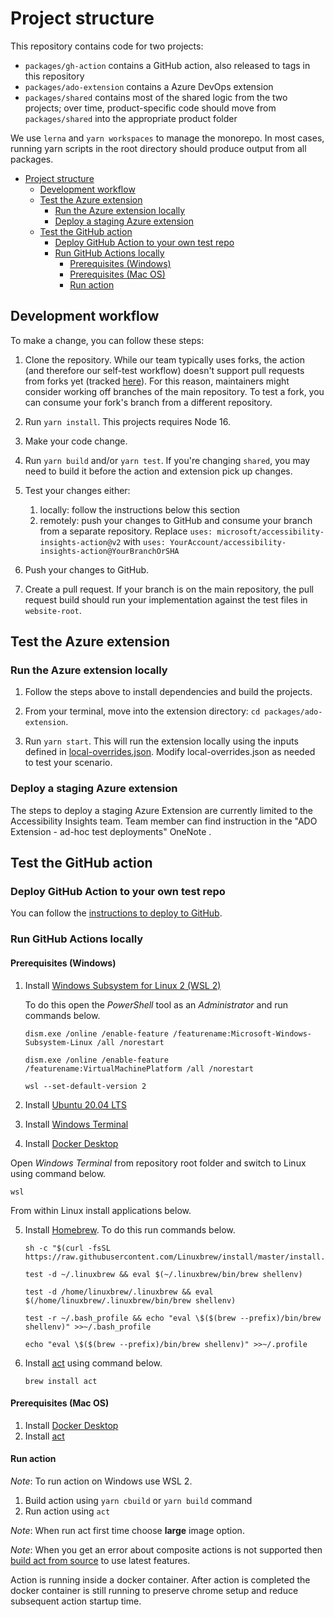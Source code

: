 <!--
Copyright (c) Microsoft Corporation. All rights reserved.
Licensed under the MIT License.
-->

# Project structure

This repository contains code for two projects:

-   `packages/gh-action` contains a GitHub action, also released to tags in this repository
-   `packages/ado-extension` contains a Azure DevOps extension
-   `packages/shared` contains most of the shared logic from the two projects; over time, product-specific code should move from `packages/shared` into the appropriate product folder

We use `lerna` and `yarn workspaces` to manage the monorepo. In most cases, running yarn scripts in the root directory should produce output from all packages.

- [Project structure](#project-structure)
  - [Development workflow](#development-workflow)
  - [Test the Azure extension](#test-the-azure-extension)
    - [Run the Azure extension locally](#run-the-azure-extension-locally)
    - [Deploy a staging Azure extension](#deploy-a-staging-azure-extension)
  - [Test the GitHub action](#test-the-github-action)
    - [Deploy GitHub Action to your own test repo](#deploy-github-action-to-your-own-test-repo)
    - [Run GitHub Actions locally](#run-github-actions-locally)
      - [Prerequisites (Windows)](#prerequisites-windows)
      - [Prerequisites (Mac OS)](#prerequisites-mac-os)
      - [Run action](#run-action)

## Development workflow

To make a change, you can follow these steps:

1. Clone the repository. While our team typically uses forks, the action (and therefore our self-test workflow) doesn't support pull requests from forks yet (tracked [here](https://github.com/microsoft/accessibility-insights-action/issues/629)). For this reason, maintainers might consider working off branches of the main repository. To test a fork, you can consume your fork's branch from a different repository.

2. Run `yarn install`. This projects requires Node 16.

3. Make your code change.

4. Run `yarn build` and/or `yarn test`. If you're changing `shared`, you may need to build it before the action and extension pick up changes.

5. Test your changes either:

    1. locally: follow the instructions below this section
    2. remotely: push your changes to GitHub and consume your branch from a separate repository. Replace `uses: microsoft/accessibility-insights-action@v2` with `uses: YourAccount/accessibility-insights-action@YourBranchOrSHA`

6. Push your changes to GitHub.

7. Create a pull request. If your branch is on the main repository, the pull request build should run your implementation against the test files in `website-root`.

## Test the Azure extension

### Run the Azure extension locally

1. Follow the steps above to install dependencies and build the projects.

2. From your terminal, move into the extension directory: `cd packages/ado-extension`.

3. Run `yarn start`. This will run the extension locally using the inputs defined in [local-overrides.json](../packages/ado-extension/scripts/local-overrides.json). Modify local-overrides.json as needed to test your scenario.

### Deploy a staging Azure extension

The steps to deploy a staging Azure Extension are currently limited to the Accessibility Insights team. Team member can find instruction in the "ADO Extension - ad-hoc test deployments" OneNote .

## Test the GitHub action

### Deploy GitHub Action to your own test repo

You can follow the [instructions to deploy to GitHub](../packages/gh-action/deploy-scripts/deploy-to-github-test.md).

### Run GitHub Actions locally

#### Prerequisites (Windows)

1. Install [Windows Subsystem for Linux 2 (WSL 2)](https://docs.microsoft.com/en-us/windows/wsl/compare-versions#whats-new-in-wsl-2)

    To do this open the _PowerShell_ tool as an _Administrator_ and run commands below.

    ```
    dism.exe /online /enable-feature /featurename:Microsoft-Windows-Subsystem-Linux /all /norestart

    dism.exe /online /enable-feature /featurename:VirtualMachinePlatform /all /norestart

    wsl --set-default-version 2
    ```

2. Install [Ubuntu 20.04 LTS](https://www.microsoft.com/en-us/p/ubuntu-2004-lts/9n6svws3rx71)
3. Install [Windows Terminal](https://www.microsoft.com/en-us/p/windows-terminal/9n0dx20hk701)

4. Install [Docker Desktop](https://www.docker.com/products/docker-desktop)

Open _Windows Terminal_ from repository root folder and switch to Linux using command below.

```
wsl
```

From within Linux install applications below.

5. Install [Homebrew](https://brew.sh/). To do this run commands below.

    ```
    sh -c "$(curl -fsSL https://raw.githubusercontent.com/Linuxbrew/install/master/install.sh)"
    ```

    ```
    test -d ~/.linuxbrew && eval $(~/.linuxbrew/bin/brew shellenv)

    test -d /home/linuxbrew/.linuxbrew && eval $(/home/linuxbrew/.linuxbrew/bin/brew shellenv)

    test -r ~/.bash_profile && echo "eval \$($(brew --prefix)/bin/brew shellenv)" >>~/.bash_profile

    echo "eval \$($(brew --prefix)/bin/brew shellenv)" >>~/.profile
    ```

6. Install [act](https://github.com/nektos/act) using command below.
    ```
    brew install act
    ```

#### Prerequisites (Mac OS)

1. Install [Docker Desktop](https://www.docker.com/products/docker-desktop)
2. Install [act](https://github.com/nektos/act)

#### Run action

_Note_: To run action on Windows use WSL 2.

1. Build action using `yarn cbuild` or `yarn build` command
2. Run action using `act`

_Note_: When run act first time choose **large** image option.

_Note_: When you get an error about composite actions is not supported then [build act from source](https://github.com/nektos/act#building-from-source) to use latest features.

Action is running inside a docker container. After action is completed the docker container is still running to preserve chrome setup and reduce subsequent action startup time.
